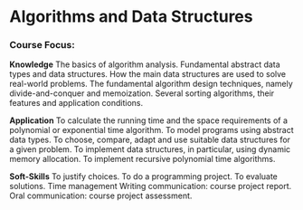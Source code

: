 # Algorithms and Data Structures

### Course Focus:

**Knowledge**
  The basics of algorithm analysis.
  Fundamental abstract data types and data structures.
  How the main data structures are used to solve real-world problems.
  The fundamental algorithm design techniques, namely divide-and-conquer and memoization.
  Several sorting algorithms, their features and application conditions.

**Application**
  To calculate the running time and the space requirements of a polynomial or exponential time algorithm.
  To model programs using abstract data types.
  To choose, compare, adapt and use suitable data structures for a given problem.
  To implement data structures, in particular, using dynamic memory allocation.
  To implement recursive polynomial time algorithms.

**Soft-Skills**
  To justify choices.
  To do a programming project.
  To evaluate solutions.
  Time management
  Writing communication: course project report.
  Oral communication: course project assessment.
